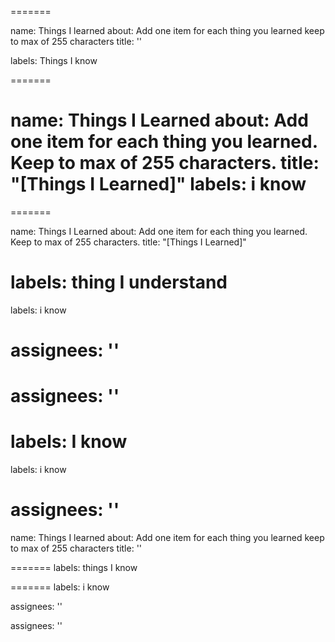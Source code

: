 
=======


name: Things I learned
about: Add one item for each thing you learned keep to max of 255 characters
title: ''


labels: Things I know


=======

name: Things I Learned
about: Add one item for each thing you learned. Keep to max of 255 characters.
title: "[Things I Learned]"
labels: i know
=======
=======

name: Things I Learned
about: Add one item for each thing you learned. Keep to max of 255 characters.
title: "[Things I Learned]"


labels: thing I understand
=======
labels: i know


assignees: ''
=======

assignees: ''
=======

labels: I know
=======
labels: i know

assignees: ''
=======
name: Things I learned
about: Add one item for each thing you learned keep to max of 255 characters
title: ''


=======
labels: things I know

=======
labels: i know

assignees: ''




assignees: ''